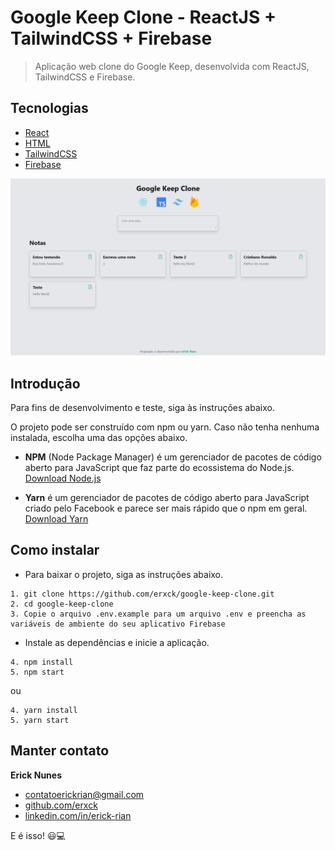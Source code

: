 # Google Keep Clone - ReactJS + TailwindCSS + Firebase

> Aplicação web clone do Google Keep, desenvolvida com ReactJS, TailwindCSS e Firebase.

## Tecnologias

- [React](https://reactjs.org/)
- [HTML](https://developer.mozilla.org/pt-BR/docs/Web/HTML)
- [TailwindCSS](https://tailwindcss.com/)
- [Firebase](https://firebase.google.com/?hl=pt-br)

![Detalhes Web](public/print_home.png)

## Introdução

Para fins de desenvolvimento e teste, siga às instruções abaixo.

O projeto pode ser construído com npm ou yarn. Caso não tenha nenhuma instalada, escolha uma das opções abaixo.

- **NPM** (Node Package Manager) é um gerenciador de pacotes de código aberto para JavaScript que faz parte do ecossistema do Node.js. [Download Node.js](https://nodejs.org/en)

- **Yarn** é um gerenciador de pacotes de código aberto para JavaScript criado pelo Facebook e parece ser mais rápido que o npm em geral. [Download Yarn](https://yarnpkg.com/getting-started/install)

## Como instalar

- Para baixar o projeto, siga as instruções abaixo.

```
1. git clone https://github.com/erxck/google-keep-clone.git
2. cd google-keep-clone
3. Copie o arquivo .env.example para um arquivo .env e preencha as variáveis ​​de ambiente do seu aplicativo Firebase
```

- Instale as dependências e inicie a aplicação.

```
4. npm install
5. npm start
```

ou

```
4. yarn install
5. yarn start
```

## Manter contato

**Erick Nunes**

- [contatoerickrian@gmail.com](mailto:contatoerickrian@gmail.com)
- [github.com/erxck](https://github.com/erxck)
- [linkedin.com/in/erick-rian](https://linkedin.com/in/erick-rian)

E é isso! 😃💻
